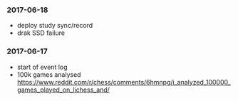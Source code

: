 ### 2017-06-18
- deploy study sync/record
- drak SSD failure

### 2017-06-17
- start of event log
- 100k games analysed https://www.reddit.com/r/chess/comments/6hmnpg/i_analyzed_100000_games_played_on_lichess_and/